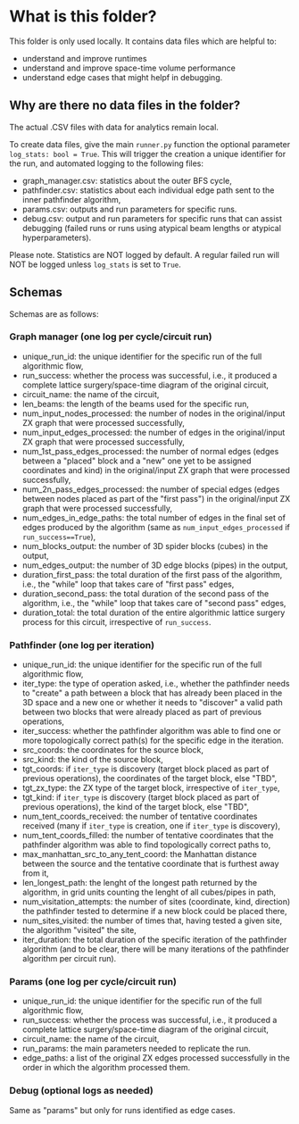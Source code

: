 # What is this folder?
This folder is only used locally. It contains data files which are helpful to:
- understand and improve runtimes
- understand and improve space-time volume performance
- understand edge cases that might helpf in debugging.

## Why are there no data files in the folder?
The actual .CSV files with data for analytics remain local.

To create data files, give the main `runner.py` function the optional parameter `log_stats: bool = True`. This will trigger the creation a unique identifier for the run, and automated logging to the following files:
- graph_manager.csv: statistics about the outer BFS cycle,
- pathfinder.csv: statistics about each individual edge path sent to the inner pathfinder algorithm,
- params.csv: outputs and run parameters for specific runs.
- debug.csv: output and run parameters for specific runs that can assist debugging (failed runs or runs using atypical beam lengths or atypical hyperparameters).

Please note. Statistics are NOT logged by default. A regular failed run will NOT be logged unless `log_stats` is set to `True`.

## Schemas
Schemas are as follows:

### Graph manager (one log per cycle/circuit run)
- unique_run_id: the unique identifier for the specific run of the full algorithmic flow,
- run_success: whether the process was successful, i.e., it produced a complete lattice surgery/space-time diagram of the original circuit,
- circuit_name: the name of the circuit,
- len_beams: the length of the beams used for the specific run,
- num_input_nodes_processed: the number of nodes in the original/input ZX graph that were processed successfully,
- num_input_edges_processed: the number of edges in the original/input ZX graph that were processed successfully,
- num_1st_pass_edges_processed: the number of normal edges (edges between a "placed" block and a "new" one yet to be assigned coordinates and kind) in the original/input ZX graph that were processed successfully,
- num_2n_pass_edges_processed: the number of special edges (edges between nodes placed as part of the "first pass") in the original/input ZX graph that were processed successfully,
- num_edges_in_edge_paths: the total number of edges in the final set of edges produced by the algorithm (same as `num_input_edges_processed` if `run_success==True`),
- num_blocks_output: the number of 3D spider blocks (cubes) in the output,
- num_edges_output: the number of 3D edge blocks (pipes) in the output,
- duration_first_pass: the total duration of the first pass of the algorithm, i.e., the "while" loop that takes care of "first pass" edges,
- duration_second_pass: the total duration of the second pass of the algorithm, i.e., the "while" loop that takes care of "second pass" edges,
- duration_total: the total duration of the entire algorithmic lattice surgery process for this circuit, irrespective of `run_success`. 

### Pathfinder (one log per iteration)
- unique_run_id: the unique identifier for the specific run of the full algorithmic flow,
- iter_type: the type of operation asked, i.e., whether the pathfinder needs to "create" a path between a block that has already been placed in the 3D space and a new one or whether it needs to "discover" a valid path between two blocks that were already placed as part of previous operations,
- iter_success: whether the pathfinder algorithm was able to find one or more topologically correct path(s) for the specific edge in the iteration.
- src_coords: the coordinates for the source block,
- src_kind: the kind of the source block,
- tgt_coords: if `iter_type` is discovery (target block placed as part of previous operations), the coordinates of the target block, else "TBD",
- tgt_zx_type: the ZX type of the target block, irrespective of `iter_type`,
- tgt_kind: if `iter_type` is discovery (target block placed as part of previous operations), the kind of the target block, else "TBD",
- num_tent_coords_received: the number of tentative coordinates received (many if `iter_type` is creation, one if `iter_type` is discovery),
- num_tent_coords_filled: the number of tentative coordinates that the pathfinder algorithm was able to find topologically correct paths to,
- max_manhattan_src_to_any_tent_coord: the Manhattan distance between the source and the tentative coordinate that is furthest away from it,
- len_longest_path: the lenght of the longest path returned by the algorithm, in grid units counting the lenght of all cubes/pipes in path,
- num_visitation_attempts: the number of sites (coordinate, kind, direction) the pathfinder tested to determine if a new block could be placed there,
- num_sites_visited: the number of times that, having tested a given site, the algorithm "visited" the site,
- iter_duration: the total duration of the specific iteration of the pathfinder algorithm (and to be clear, there will be many iterations of the pathfinder algorithm per circuit run).

### Params (one log per cycle/circuit run)
- unique_run_id: the unique identifier for the specific run of the full algorithmic flow,
- run_success: whether the process was successful, i.e., it produced a complete lattice surgery/space-time diagram of the original circuit,
- circuit_name: the name of the circuit,
- run_params: the main parameters needed to replicate the run.
- edge_paths: a list of the original ZX edges processed successfully in the order in which the algorithm processed them.

### Debug (optional logs as needed)
Same as "params" but only for runs identified as edge cases.
